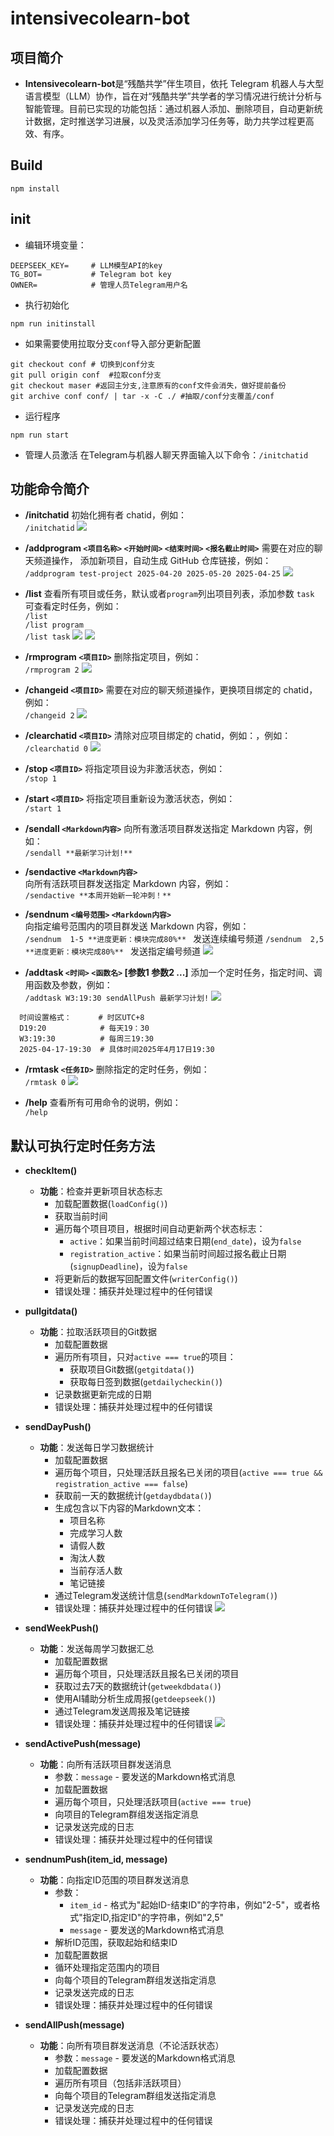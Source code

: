 # intensivecolearn-bot

## 项目简介
* **Intensivecolearn-bot**是“残酷共学”伴生项目，依托 Telegram 机器人与大型语言模型（LLM）协作，旨在对“残酷共学”共学者的学习情况进行统计分析与智能管理。目前已实现的功能包括：通过机器人添加、删除项目，自动更新统计数据，定时推送学习进展，以及灵活添加学习任务等，助力共学过程更高效、有序。

## Build
```
npm install
```

## init
* 编辑环境变量：
```
DEEPSEEK_KEY=     # LLM模型API的key              
TG_BOT=           # Telegram bot key   
OWNER=            # 管理人员Telegram用户名

```
* 执行初始化
```
npm run initinstall
```
  * 如果需要使用拉取分支`conf`导入部分更新配置
  ```
  git checkout conf # 切换到conf分支 
  git pull origin conf  #拉取conf分支
  git checkout maser #返回主分支,注意原有的conf文件会消失，做好提前备份 
  git archive conf conf/ | tar -x -C ./ #抽取/conf分支覆盖/conf
  ```
* 运行程序
```
npm run start
```
* 管理人员激活
在Telegram与机器人聊天界面输入以下命令：`/initchatid`

## 功能命令简介
* **/initchatid**
  初始化拥有者 chatid，例如：  
  `/initchatid`
![](./png/initchatid.png)


* **/addprogram `<项目名称>` `<开始时间>` `<结束时间>` `<报名截止时间>`**
 需要在对应的聊天频道操作， 添加新项目，自动生成 GitHub 仓库链接，例如：  
  `/addprogram test-project 2025-04-20 2025-05-20 2025-04-25`
  ![](./png/add.PNG)

* **/list**
  查看所有项目或任务，默认或者`program`列出项目列表，添加参数 `task` 可查看定时任务，例如：  
  `/list`  
  `/list program`  
  `/list task`
   ![](./png/list.PNG) 
   ![](./png/list1.PNG) 

* **/rmprogram `<项目ID>`**
  删除指定项目，例如：  
  `/rmprogram 2`
  ![](./png/rm.PNG) 

* **/changeid `<项目ID>`**
  需要在对应的聊天频道操作，更换项目绑定的 chatid，例如：  
  `/changeid 2`
  ![](./png/changeid.PNG) 

* **/clearchatid `<项目ID>`**
  清除对应项目绑定的 chatid，例如：，例如：  
  `/clearchatid 0`
  ![](./png/chearchatid.PNG) 

* **/stop `<项目ID>`**
  将指定项目设为非激活状态，例如：  
  `/stop 1`

* **/start `<项目ID>`**
  将指定项目重新设为激活状态，例如：  
  `/start 1`

* **/sendall `<Markdown内容>`**
  向所有激活项目群发送指定 Markdown 内容，例如：  
  `/sendall **最新学习计划!**`

* **/sendactive `<Markdown内容>`**  
  向所有活跃项目群发送指定 Markdown 内容，例如：  
  `/sendactive **本周开始新一轮冲刺！**`

* **/sendnum `<编号范围>` `<Markdown内容>`**  
  向指定编号范围内的项目群发送 Markdown 内容，例如：  
  `/sendnum  1-5 **进度更新：模块完成80%** `  发送连续编号频道
  `/sendnum  2,5  **进度更新：模块完成80%** ` 发送指定编号频道
![](./png/sendmessage.PNG)
* **/addtask `<时间>` `<函数名>` [参数1 参数2 ...]**
  添加一个定时任务，指定时间、调用函数及参数，例如：  
  `/addtask W3:19:30 sendAllPush 最新学习计划!`
![](./png/adds.PNG)
```
  时间设置格式：      # 时区UTC+8
  D19:20            # 每天19：30
  W3:19:30          # 每周三19:30
  2025-04-17-19:30  # 具体时间2025年4月17日19:30
```

* **/rmtask `<任务ID>`**
  删除指定的定时任务，例如：  
  `/rmtask 0`
  ![](./png/rms.PNG)

* **/help**
  查看所有可用命令的说明，例如：  
  `/help`


## 默认可执行定时任务方法
* **checkItem()**
  * **功能**：检查并更新项目状态标志
    * 加载配置数据(`loadConfig()`)
    * 获取当前时间
    * 遍历每个项目项目，根据时间自动更新两个状态标志：
      * `active`：如果当前时间超过结束日期(`end_date`)，设为`false`
      * `registration_active`：如果当前时间超过报名截止日期(`signupDeadline`)，设为`false`
    * 将更新后的数据写回配置文件(`writerConfig()`)
    * 错误处理：捕获并处理过程中的任何错误

* **pullgitdata()**
  * **功能**：拉取活跃项目的Git数据
    * 加载配置数据
    * 遍历所有项目，只对`active === true`的项目：
      * 获取项目Git数据(`getgitdata()`)
      * 获取每日签到数据(`getdailycheckin()`)
    * 记录数据更新完成的日期
    * 错误处理：捕获并处理过程中的任何错误

* **sendDayPush()**
  * **功能**：发送每日学习数据统计
    * 加载配置数据
    * 遍历每个项目，只处理活跃且报名已关闭的项目(`active === true && registration_active === false`)
    * 获取前一天的数据统计(`getdaydbdata()`)
    * 生成包含以下内容的Markdown文本：
      * 项目名称
      * 完成学习人数
      * 请假人数
      * 淘汰人数
      * 当前存活人数
      * 笔记链接
    * 通过Telegram发送统计信息(`sendMarkdownToTelegram()`)
    * 错误处理：捕获并处理过程中的任何错误
 ![](./png/senddaypush.PNG)
* **sendWeekPush()**
  * **功能**：发送每周学习数据汇总
    * 加载配置数据
    * 遍历每个项目，只处理活跃且报名已关闭的项目
    * 获取过去7天的数据统计(`getweekdbdata()`)
    * 使用AI辅助分析生成周报(`getdeepseek()`)
    * 通过Telegram发送周报及笔记链接
    * 错误处理：捕获并处理过程中的任何错误
 ![](./png/sendweekpush.PNG)
* **sendActivePush(message)**
  * **功能**：向所有活跃项目群发送消息
    * 参数：`message` - 要发送的Markdown格式消息
    * 加载配置数据
    * 遍历每个项目，只处理活跃项目(`active === true`)
    * 向项目的Telegram群组发送指定消息
    * 记录发送完成的日志
    * 错误处理：捕获并处理过程中的任何错误

* **sendnumPush(item_id, message)**
  * **功能**：向指定ID范围的项目群发送消息
    * 参数：
      * `item_id` - 格式为"起始ID-结束ID"的字符串，例如"2-5"，或者格式"指定ID,指定ID"的字符串，例如"2,5"
      * `message` - 要发送的Markdown格式消息
    * 解析ID范围，获取起始和结束ID
    * 加载配置数据
    * 循环处理指定范围内的项目
    * 向每个项目的Telegram群组发送指定消息
    * 记录发送完成的日志
    * 错误处理：捕获并处理过程中的任何错误

* **sendAllPush(message)**
  * **功能**：向所有项目群发送消息（不论活跃状态）
    * 参数：`message` - 要发送的Markdown格式消息
    * 加载配置数据
    * 遍历所有项目（包括非活跃项目）
    * 向每个项目的Telegram群组发送指定消息
    * 记录发送完成的日志
    * 错误处理：捕获并处理过程中的任何错误



